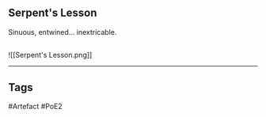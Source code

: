 ## Serpent's Lesson
Sinuous, entwined... inextricable.
##
![[Serpent's Lesson.png]]

---
## Tags
#Artefact
#PoE2